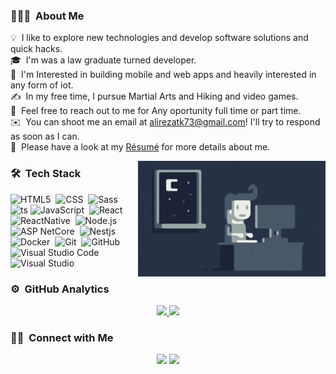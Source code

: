 
### 👨🏻‍💻 &nbsp;About Me

💡 &nbsp;I like to explore new technologies and develop software solutions and quick hacks.\
🎓 &nbsp;I'm was a law graduate turned developer.\
🌱 &nbsp;I'm Interested in building mobile and web apps and heavily interested in any form of iot.\
✍️ &nbsp;In my free time, I pursue Martial Arts and Hiking and video games.\
💬 &nbsp;Feel free to reach out to me for Any oportunity full time or part time.\
✉️ &nbsp;You can shoot me an email at alirezatk73@gmail.com! I'll try to respond as soon as I can.\
📄 &nbsp;Please have a look at my [Résumé](https://docs.google.com/document/d/1bWGSD38ydxBfoPHgSlQbkZaKehHf455E_ftcmE1jk30/edit?usp=sharing) for more details about me.

<img alt="Night Coding" src="https://raw.githubusercontent.com/AVS1508/AVS1508/master/assets/Night-Coding.gif" align="right"/>

### 🛠 &nbsp;Tech Stack

![HTML5](https://img.shields.io/badge/-HTML5-05122A?style=flat&logo=HTML5)&nbsp;
![CSS](https://img.shields.io/badge/-CSS-05122A?style=flat&logo=CSS3&logoColor=1572B6)&nbsp;
![Sass](https://img.shields.io/badge/-Sass-05122A?style=flat&logo=Sass)&nbsp;
![ts](https://badgen.net/badge/-/TypeScript?icon=typescript&label&labelColor=blue&color=555555)
![JavaScript](https://img.shields.io/badge/-JavaScript-05122A?style=flat&logo=javascript)&nbsp;
![React](https://img.shields.io/badge/-React-05122A?style=flat&logo=react)&nbsp;
![ReactNative](https://img.shields.io/badge/-ReactNative-05122A?style=flat&logo=react)&nbsp;
![Node.js](https://img.shields.io/badge/-Node.js-05122A?style=flat&logo=node.js)&nbsp;
![ASP NetCore](https://img.shields.io/badge/-ASPNET-9584ba?style=flat&logo=dotnet)&nbsp;
![Nestjs](https://img.shields.io/badge/-Nestjs-05122A?style=flat&logo=Nestjs)&nbsp;
![Docker](https://img.shields.io/badge/-Docker-05122A?style=flat&logo=Docker)&nbsp;
![Git](https://img.shields.io/badge/-Git-05122A?style=flat&logo=git)&nbsp;
![GitHub](https://img.shields.io/badge/-GitHub-05122A?style=flat&logo=github)&nbsp;
![Visual Studio Code](https://img.shields.io/badge/-Visual%20Studio%20Code-05122A?style=flat&logo=visual-studio-code&logoColor=007ACC)&nbsp;
![Visual Studio](https://img.shields.io/badge/-Visual%20Studio%20Code-05122A?style=flat&logo=visual-studio&logoColor=956feb)&nbsp;


### ⚙️ &nbsp;GitHub Analytics

<p align="center">
<a href="https://github.com/art1373">
  <img height="180em" src="https://github-readme-stats-eight-theta.vercel.app/api?username=art1373&show_icons=true&theme=algolia&include_all_commits=true&count_private=true"/>
  <img height="180em" src="https://github-readme-stats-eight-theta.vercel.app/api/top-langs/?username=art1373&layout=compact&langs_count=8&theme=algolia"/>
</a>
</p>

### 🤝🏻 &nbsp;Connect with Me

<p align="center">
<a href="https://www.linkedin.com/in/alireza-tavakol73"><img src="https://img.shields.io/badge/-AlirezaTavakol-0077B5?style=flat&logo=Linkedin&logoColor=white"/></a>
<a href="mailto:alirezatk73@gmail.com"><img src="https://img.shields.io/badge/-alirezatk73@gmail.com-D14836?style=flat&logo=Gmail&logoColor=white"/></a>
